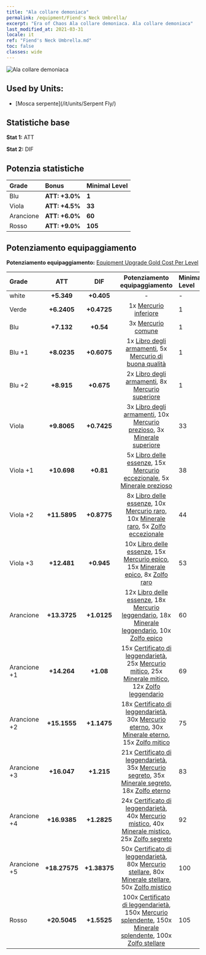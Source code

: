 ```yaml
---
title: "Ala collare demoniaca"
permalink: /equipment/Fiend's Neck Umbrella/
excerpt: "Era of Chaos Ala collare demoniaca. Ala collare demoniaca"
last_modified_at: 2021-03-31
locale: it
ref: "Fiend's Neck Umbrella.md"
toc: false
classes: wide
---
```


  ![Ala collare demoniaca](/images/e/e_8031.png)

## Used by Units:

* [Mosca serpente](/it/units/Serpent Fly/) 


## Statistiche base
 **Stat 1:** ATT

 **Stat 2:** DIF

## Potenzia statistiche

  |     Grade    |   Bonus | Minimal Level | 
  |:-------------|:--------|:--------------| 
  | Blu | **ATT: +3.0%** | **1** | 
  | Viola | **ATT: +4.5%** | **33** | 
  | Arancione | **ATT: +6.0%** | **60** | 
  | Rosso | **ATT: +9.0%** | **105** | 


## Potenziamento equipaggiamento
 **Potenziamento equipaggiamento:** [Equipment Upgrade Gold Cost Per Level](/equipment/EquipmentUpgradeCostPerLevel/) 

  |          Grade      | ATT | DIF | Potenziamento equipaggiamento | Minimal Level |
  |:--------------------|:---------:|:---------:|:----------------:|:--------------|
  | white | **+5.349** | **+0.405** | - | - |
  | Verde | **+6.2405** | **+0.4725** | 1x [Mercurio inferiore](/it/Items/mat_2/) | 1 |
  | Blu | **+7.132** | **+0.54** | 3x [Mercurio comune](/it/Items/mat_8/) | 1 |
  | Blu +1 | **+8.0235** | **+0.6075** | 1x [Libro degli armamenti](/it/Items/mat_18/), 5x [Mercurio di buona qualità](/it/Items/mat_14/) | 1 |
  | Blu +2 | **+8.915** | **+0.675** | 2x [Libro degli armamenti](/it/Items/mat_25/), 8x [Mercurio superiore](/it/Items/mat_21/) | 1 |
  | Viola | **+9.8065** | **+0.7425** | 3x [Libro degli armamenti](/it/Items/mat_32/), 10x [Mercurio prezioso](/it/Items/mat_28/), 3x [Minerale superiore](/it/Items/mat_19/) | 33 |
  | Viola +1 | **+10.698** | **+0.81** | 5x [Libro delle essenze](/it/Items/mat_39/), 15x [Mercurio eccezionale](/it/Items/mat_35/), 5x [Minerale prezioso](/it/Items/mat_26/) | 38 |
  | Viola +2 | **+11.5895** | **+0.8775** | 8x [Libro delle essenze](/it/Items/mat_46/), 10x [Mercurio raro](/it/Items/mat_42/), 10x [Minerale raro](/it/Items/mat_40/), 5x [Zolfo eccezionale](/it/Items/mat_36/) | 44 |
  | Viola +3 | **+12.481** | **+0.945** | 10x [Libro delle essenze](/it/Items/mat_53/), 15x [Mercurio epico](/it/Items/mat_49/), 15x [Minerale epico](/it/Items/mat_47/), 8x [Zolfo raro](/it/Items/mat_43/) | 53 |
  | Arancione | **+13.3725** | **+1.0125** | 12x [Libro delle essenze](/it/Items/mat_60/), 18x [Mercurio leggendario](/it/Items/mat_56/), 18x [Minerale leggendario](/it/Items/mat_54/), 10x [Zolfo epico](/it/Items/mat_50/) | 60 |
  | Arancione +1 | **+14.264** | **+1.08** | 15x [Certificato di leggendarietà](/it/Items/mat_67/), 25x [Mercurio mitico](/it/Items/mat_63/), 25x [Minerale mitico](/it/Items/mat_61/), 12x [Zolfo leggendario](/it/Items/mat_57/) | 69 |
  | Arancione +2 | **+15.1555** | **+1.1475** | 18x [Certificato di leggendarietà](/it/Items/mat_74/), 30x [Mercurio eterno](/it/Items/mat_70/), 30x [Minerale eterno](/it/Items/mat_68/), 15x [Zolfo mitico](/it/Items/mat_64/) | 75 |
  | Arancione +3 | **+16.047** | **+1.215** | 21x [Certificato di leggendarietà](/it/Items/mat_81/), 35x [Mercurio segreto](/it/Items/mat_77/), 35x [Minerale segreto](/it/Items/mat_75/), 18x [Zolfo eterno](/it/Items/mat_71/) | 83 |
  | Arancione +4 | **+16.9385** | **+1.2825** | 24x [Certificato di leggendarietà](/it/Items/mat_88/), 40x [Mercurio mistico](/it/Items/mat_84/), 40x [Minerale mistico](/it/Items/mat_82/), 25x [Zolfo segreto](/it/Items/mat_78/) | 92 |
  | Arancione +5 | **+18.27575** | **+1.38375** | 50x [Certificato di leggendarietà](/it/Items/mat_95/), 80x [Mercurio stellare](/it/Items/mat_91/), 80x [Minerale stellare](/it/Items/mat_89/), 50x [Zolfo mistico](/it/Items/mat_85/) | 100 |
  | Rosso | **+20.5045** | **+1.5525** | 100x [Certificato di leggendarietà](/it/Items/mat_102/), 150x [Mercurio splendente](/it/Items/mat_98/), 150x [Minerale splendente](/it/Items/mat_96/), 100x [Zolfo stellare](/it/Items/mat_92/) | 105 |

